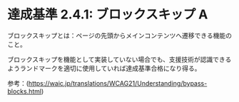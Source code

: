 # 達成基準 2.4.1: ブロックスキップ A

ブロックスキップとは：ページの先頭からメインコンテンツへ遷移できる機能のこと。<br>

ブロックスキップを機能として実装していない場合でも、支援技術が認識できるようランドマークを適切に使用していれば達成基準合格になり得る。

参考：(https://waic.jp/translations/WCAG21/Understanding/bypass-blocks.html)
